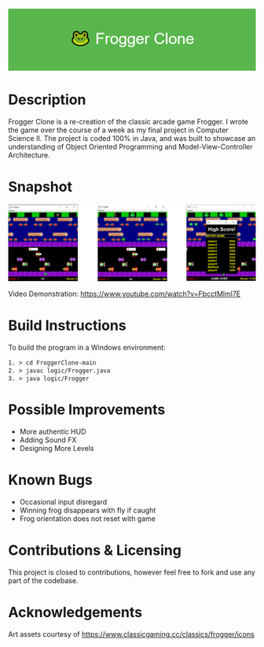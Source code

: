 ![plot](./readme_assets/project_banner.png)
# Description
Frogger Clone is a re-creation of the classic arcade game Frogger. I wrote the game over the course of a week as my final project in Computer Science II. The project is coded 100% in Java, and was built to showcase an understanding of Object Oriented Programming and Model-View-Controller Architecture.

# Snapshot
![demo](./readme_assets/snapshot1.png)

Video Demonstration: https://www.youtube.com/watch?v=FbcctMlml7E

# Build Instructions
To build the program in a Windows environment:
```
1. > cd FroggerClone-main
2. > javac logic/Frogger.java
3. > java logic/Frogger
```

# Possible Improvements
* More authentic HUD
* Adding Sound FX
* Designing More Levels

# Known Bugs
* Occasional input disregard
* Winning frog disappears with fly if caught
* Frog orientation does not reset with game

# Contributions & Licensing
This project is closed to contributions, however feel free to fork and use any part of the codebase.

# Acknowledgements
Art assets courtesy of https://www.classicgaming.cc/classics/frogger/icons 
